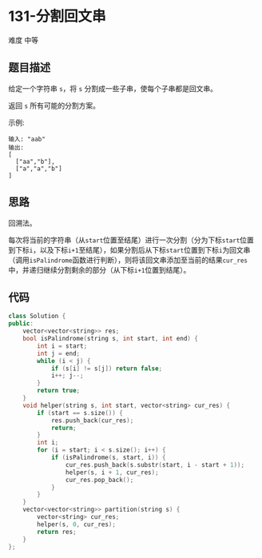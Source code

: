 # 131-分割回文串

难度 中等



## 题目描述

给定一个字符串 `s`，将 `s` 分割成一些子串，使每个子串都是回文串。

返回 `s` 所有可能的分割方案。

示例:
```
输入: "aab"
输出:
[
  ["aa","b"],
  ["a","a","b"]
]
```


## 思路

回溯法。

每次将当前的字符串（从`start`位置至结尾）进行一次分割（分为下标`start`位置到下标`i`，以及下标`i+1`至结尾），如果分割后从下标`start`位置到下标`i`为回文串（调用`isPalindrome`函数进行判断），则将该回文串添加至当前的结果`cur_res`中，并递归继续分割剩余的部分（从下标`i+1`位置到结尾）。



## 代码

```c++
class Solution {
public:
    vector<vector<string>> res;
    bool isPalindrome(string s, int start, int end) {
        int i = start;
        int j = end;
        while (i < j) {
            if (s[i] != s[j]) return false;
            i++; j--;
        }
        return true;
    }
    void helper(string s, int start, vector<string> cur_res) {
        if (start == s.size()) {
            res.push_back(cur_res);
            return;
        }
        int i;
        for (i = start; i < s.size(); i++) {
            if (isPalindrome(s, start, i)) {
                cur_res.push_back(s.substr(start, i - start + 1));
                helper(s, i + 1, cur_res);
                cur_res.pop_back();
            }
        }
    }
    vector<vector<string>> partition(string s) {
        vector<string> cur_res;
        helper(s, 0, cur_res);
        return res;
    }
};
```

